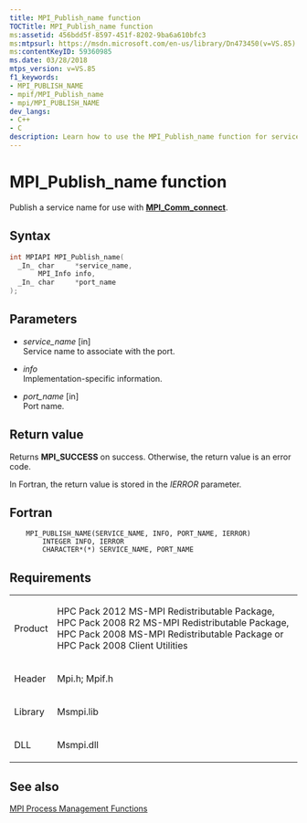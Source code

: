 ```yaml
---
title: MPI_Publish_name function
TOCTitle: MPI_Publish_name function
ms:assetid: 456bdd5f-8597-451f-8202-9ba6a610bfc3
ms:mtpsurl: https://msdn.microsoft.com/en-us/library/Dn473450(v=VS.85)
ms:contentKeyID: 59360985
ms.date: 03/28/2018
mtps_version: v=VS.85
f1_keywords:
- MPI_PUBLISH_NAME
- mpif/MPI_Publish_name
- mpi/MPI_PUBLISH_NAME
dev_langs:
- C++
- C
description: Learn how to use the MPI_Publish_name function for service name publishing with MPI_Comm_connect on Microsoft's official site.
---
```


# MPI\_Publish\_name function

Publish a service name for use with [**MPI\_Comm\_connect**](mpi-comm-connect-function.md).

## Syntax

``` c++
int MPIAPI MPI_Publish_name(
  _In_ char     *service_name,
       MPI_Info info,
  _In_ char     *port_name
);
```

## Parameters

  - *service\_name* \[in\]  
    Service name to associate with the port.

  - *info*  
    Implementation-specific information.

  - *port\_name* \[in\]  
    Port name.

## Return value

Returns **MPI\_SUCCESS** on success. Otherwise, the return value is an error code.

In Fortran, the return value is stored in the *IERROR* parameter.

## Fortran

``` FORTRAN
    MPI_PUBLISH_NAME(SERVICE_NAME, INFO, PORT_NAME, IERROR)
        INTEGER INFO, IERROR
        CHARACTER*(*) SERVICE_NAME, PORT_NAME
```

## Requirements

<table>
<colgroup>
<col/>
<col/>
</colgroup>
<tbody>
<tr class="odd">
<td><p>Product</p></td>
<td><p>HPC Pack 2012 MS-MPI Redistributable Package, HPC Pack 2008 R2 MS-MPI Redistributable Package, HPC Pack 2008 MS-MPI Redistributable Package or HPC Pack 2008 Client Utilities</p></td>
</tr>
<tr class="even">
<td><p>Header</p></td>
<td>Mpi.h;
Mpif.h</td>
</tr>
<tr class="odd">
<td><p>Library</p></td>
<td>Msmpi.lib</td>
</tr>
<tr class="even">
<td><p>DLL</p></td>
<td>Msmpi.dll</td>
</tr>
</tbody>
</table>


## See also

[MPI Process Management Functions](mpi-process-management-functions.md)

